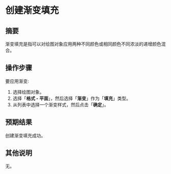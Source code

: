 # 创建渐变填充

## 摘要

渐变填充是指可以对绘图对象应用两种不同颜色或相同颜色不同浓淡的递增颜色混合。

## 操作步骤

要应用渐变:

1. 选择绘图对象。
2. 选择「**格式 - 平面**」，然后选择「**渐变**」作为「**填充**」类型。
3. 从列表中选择一个渐变样式，然后点击「**确定**」。

## 预期结果

创建渐变填充成功。

## 其他说明

无。
